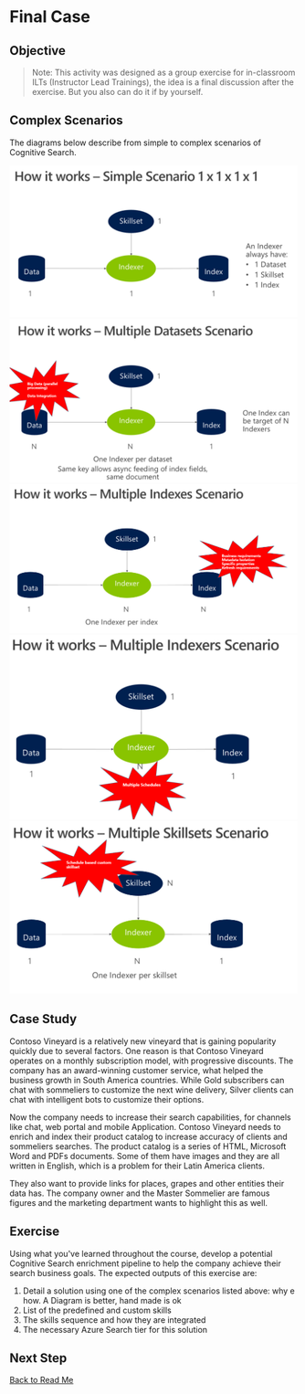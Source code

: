 # Final Case

## Objective

> Note: This activity was designed as a group exercise for in-classroom ILTs (Instructor Lead Trainings), the idea is a final discussion after the exercise. But you also can do it if by yourself.

## Complex Scenarios

The diagrams below describe from simple to complex scenarios of Cognitive Search.

![Simple Scenario](../resources/images/lab-final-case/simple.png)
![Complex Scenario 1](../resources/images/lab-final-case/complex1.png)
![Complex Scenario 2](../resources/images/lab-final-case/complex2.png)
![Complex Scenario 3](../resources/images/lab-final-case/complex3.png)
![Complex Scenario 4](../resources/images/lab-final-case/complex4.png)

## Case Study

Contoso Vineyard is a relatively new vineyard that is gaining popularity quickly due to several factors. One reason is that Contoso Vineyard operates on a monthly subscription model, with progressive discounts.
The company has an  award-winning customer service, what helped the business growth in South America countries. While Gold subscribers can chat with sommeliers to customize the next wine delivery, Silver clients can chat with intelligent bots to customize their options.

Now the company needs to increase their search capabilities, for channels like chat, web portal and mobile Application. Contoso Vineyard needs to enrich and index their product catalog to increase accuracy of clients and sommeliers searches. The product catalog is a series of HTML, Microsoft Word and PDFs documents. Some of them have images and they are all written in English, which is a problem for their Latin America clients.

They also want to provide links for places, grapes and other entities their data has. The company owner and the Master Sommelier are famous figures and the marketing department wants to highlight this as well.

## Exercise

Using what you've learned throughout the course, develop a potential Cognitive Search enrichment pipeline to help the company achieve their search business goals. The expected outputs of this exercise are:

1. Detail a solution using one of the complex scenarios listed above: why e how. A Diagram is better, hand made is ok
1. List of the predefined and custom skills
1. The skills sequence and how they are integrated
1. The necessary Azure Search tier for this solution

## Next Step

[Back to Read Me](../README.md)